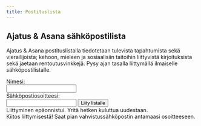 ```yaml
---
title: Postituslista
---
```


Ajatus & Asana sähköpostilista
------------------------------

Ajatus & Asana postituslistalla tiedotetaan tulevista tapahtumista sekä vierailijoista; kehoon, mieleen ja sosiaalisiin taitoihin liittyvistä kirjoituksista sekä jaetaan rentoutusvinkkejä. Pysy ajan tasalla liittymällä ilmaiselle sähköpostilistalle. 

<div>
<div class="mailinglist-form">
<div class="contact-info">Nimesi: </div><input type="text" class="name" />
<div class="contact-info">Sähköpostiosoitteesi: </div><input type="text" class="email" />
<input class="join-button" type="button" value="Liity listalle" />
<div class="error">Liittyminen epäonnistui. Yritä hetken kuluttua uudestaan.</div>
</div>
<div class="mailinglist-ok">Kiitos liittymisestä! Saat pian vahvistussähköpostin antamaasi osoitteeseen.</div>
